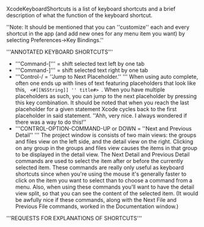 X<nowiki/>codeKeyboardShortcuts is a list of keyboard shortcuts and a brief description of what the function of the keyboard shortcut.

''Note: It should be mentioned that you can ''customize'' each and every shortcut in the app (and add new ones for any menu item you want) by selecting Preferences->Key Bindings.''


'''ANNOTATED KEYBOARD SHORTCUTS'''
* '''Command-[''' = shift selected text left by one tab
* '''Command-]''' = shift selected text right by one tab
* '''Control-/ = ''Jump to Next Placeholder.'' '''  When using auto complete, often one ends up with lines of text featuring placeholders that look like this, <code> <#[[NSString]] '' title#> </code>.  When you have multiple placeholders as such, you can jump to the next placeholder by pressing this key combination.  It should be noted that when you reach the last placeholder for a given statement Xcode cycles back to the first placeholder in said statement. ''Ahh, very nice. I always wondered if there was a way to do this!''
* '''CONTROL-OPTION-COMMAND-UP or DOWN = ''Next and Previous Detail'' '''   The project window is consists of two main views: the groups and files view on the left side, and the detail view on the right. Clicking on any group in the groups and files view causes the items in that group to be displayed in the detail view. The Next Detail and Previous Detail commands are used to select the item after or before the currently selected item. These commands are really only useful as keyboard shortcuts since when you're using the mouse it's generally faster to click on the item you want to select than to choose a command from a menu. Also, when using these commands you'll want to have the detail view split, so that you can see the content of the selected item. (It would be awfully nice if these commands, along with the Next File and Previous File commands, worked in the Documentation window.)



'''REQUESTS FOR EXPLANATIONS OF SHORTCUTS'''